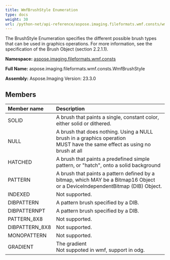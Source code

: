 ```yaml
---
title: WmfBrushStyle Enumeration
type: docs
weight: 30
url: /python-net/api-reference/aspose.imaging.fileformats.wmf.consts/wmfbrushstyle/
---
```


The BrushStyle Enumeration specifies the different possible brush types<br/>                that can be used in graphics operations. For more information, see the<br/>                specification of the Brush Object (section 2.2.1.1).

**Namespace:** [aspose.imaging.fileformats.wmf.consts](/imaging/python-net/api-reference/aspose.imaging.fileformats.wmf.consts/)

**Full Name:** aspose.imaging.fileformats.wmf.consts.WmfBrushStyle

**Assembly:**  Aspose.Imaging Version: 23.3.0

## **Members**
|**Member name**|**Description**|
| :- | :- |
|SOLID|A brush that paints a single, constant color, either solid or dithered.|
|NULL|A brush that does nothing. Using a NULL brush in a graphics operation<br/>                MUST have the same effect as using no brush at all|
|HATCHED|A brush that paints a predefined simple pattern, or "hatch", onto a solid background|
|PATTERN|A brush that paints a pattern defined by a bitmap, which MAY be a Bitmap16 Object<br/>                or a DeviceIndependentBitmap (DIB) Object.|
|INDEXED|Not supported.|
|DIBPATTERN|A pattern brush specified by a DIB.|
|DIBPATTERNPT|A pattern brush specified by a DIB.|
|PATTERN_8X8|Not supported.|
|DIBPATTERN_8X8|Not supported.|
|MONOPATTERN|Not supported.|
|GRADIENT|The gradient<br/>            Not suppoted in wmf, support in odg.|
